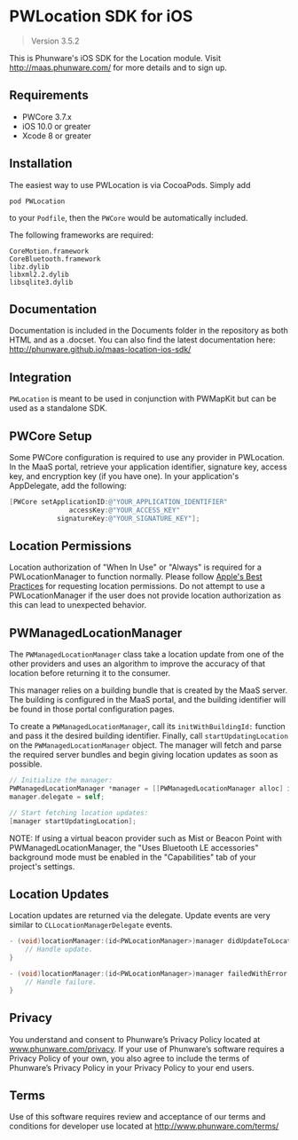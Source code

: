 PWLocation SDK for iOS
================

>Version 3.5.2

This is Phunware's iOS SDK for the Location module. Visit http://maas.phunware.com/ for more details and to sign up.

Requirements
------------

- PWCore 3.7.x
- iOS 10.0 or greater
- Xcode 8 or greater

Installation
------------

The easiest way to use PWLocation is via CocoaPods. Simply add

`pod PWLocation`

to your `Podfile`, then the `PWCore` would be automatically included.


The following frameworks are required:

````
CoreMotion.framework
CoreBluetooth.framework
libz.dylib
libxml2.2.dylib
libsqlite3.dylib
````


Documentation
------------

Documentation is included in the Documents folder in the repository as both HTML and as a .docset. You can also find the latest documentation here: http://phunware.github.io/maas-location-ios-sdk/



Integration
-----------

`PWLocation` is meant to be used in conjunction with PWMapKit but can be used as a standalone SDK.

## PWCore Setup

Some PWCore configuration is required to use any provider in PWLocation. In the MaaS portal, retrieve your application identifier, signature key, access key, and encryption key (if you have one). In your application's AppDelegate, add the following:

````objective-c
[PWCore setApplicationID:@"YOUR_APPLICATION_IDENTIFIER"
               accessKey:@"YOUR_ACCESS_KEY"
            signatureKey:@"YOUR_SIGNATURE_KEY"];
````

## Location Permissions

Location authorization of "When In Use" or "Always" is required for a PWLocationManager to function normally. Please follow [Apple's Best Practices](https://developer.apple.com/documentation/corelocation/choosing_the_authorization_level_for_location_services) for requesting location permissions. Do not attempt to use a PWLocationManager if the user does not provide location authorization as this can lead to unexpected behavior.

## PWManagedLocationManager

The `PWManagedLocationManager` class take a location update from one of the other providers and uses an algorithm to improve the accuracy of that location before returning it to the consumer.

This manager relies on a building bundle that is created by the MaaS server. The building is configured in the MaaS portal, and the building identifier will be found in those portal configuration pages.

To create a `PWManagedLocationManager`, call its `initWithBuildingId:` function and pass it the desired building identifier. Finally, call `startUpdatingLocation` on the `PWManagedLocationManager` object. The manager will fetch and parse the required server bundles and begin giving location updates as soon as possible.

````objective-c
// Initialize the manager:
PWManagedLocationManager *manager = [[PWManagedLocationManager alloc] initWithBuildingId:<YOUR_BUILDING_IDENTIFIER>];
manager.delegate = self;

// Start fetching location updates:
[manager startUpdatingLocation];
````

NOTE: If using a virtual beacon provider such as Mist or Beacon Point with PWManagedLocationManager, the "Uses Bluetooth LE accessories" background mode must be enabled in the "Capabilities" tab of your project's settings.

## Location Updates

Location updates are returned via the delegate. Update events are very similar to `CLLocationManagerDelegate` events.

````objective-c
- (void)locationManager:(id<PWLocationManager>)manager didUpdateToLocation:(id<PWLocation>)location {
    // Handle update.
}

- (void)locationManager:(id<PWLocationManager>)manager failedWithError:(NSError *)error {
    // Handle failure.
}
````

Privacy
-----------
You understand and consent to Phunware’s Privacy Policy located at www.phunware.com/privacy. If your use of Phunware’s software requires a Privacy Policy of your own, you also agree to include the terms of Phunware’s Privacy Policy in your Privacy Policy to your end users.

Terms
-----------
Use of this software requires review and acceptance of our terms and conditions for developer use located at http://www.phunware.com/terms/

